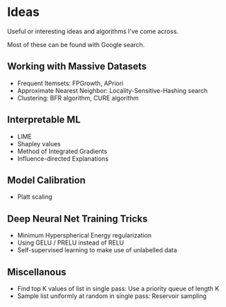 # Ideas

Useful or interesting ideas and algorithms I've come across. 

Most of these can be found with Google search. 

## Working with Massive Datasets
- Frequent Itemsets: FPGrowth, APriori
- Approximate Nearest Neighbor: Locality-Sensitive-Hashing search
- Clustering: BFR algorithm, CURE algorithm

## Interpretable ML
- LIME
- Shapley values
- Method of Integrated Gradients
- Influence-directed Explanations

## Model Calibration
- Platt scaling

## Deep Neural Net Training Tricks
- Minimum Hyperspherical Energy regularization
- Using GELU / PRELU instead of RELU
- Self-supervised learning to make use of unlabelled data

## Miscellanous
- Find top K values of list in single pass: Use a priority queue of length K
- Sample list uniformly at random in single pass: Reservoir sampling
